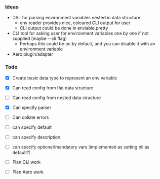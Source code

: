 ### Ideas

- DSL for parsing environment variables nested in data structure
  - env reader provides nice, coloured CLI output for user
  - CLI output could be done in enviable.pretty
- CLI tool for asking user for environment variables one by one if not supplied (maybe --cli flag)
  - Perhaps this could be on by default, and you can disable it with an environment variable  
- Aero plugin/adapter
  


### Todo
- [X] Create basic data type to represent an env variable
- [X] Can read config from flat data structure
- [ ] Can read config from nested data structure
- [X] Can specify parser
- [ ] Can collate errors
- [ ] can specify default
- [ ] can specify description
- [ ] can specify optional/mandatory vars (implemented as setting nil as default?)

- [ ] Plan CLI work

- [ ] Plan Aero work
